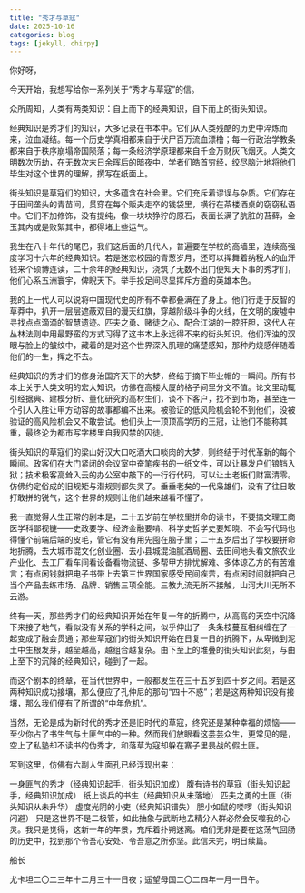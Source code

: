 ```yaml
---
title: "秀才与草寇"
date: 2025-10-16
categories: blog
tags: [jekyll, chirpy]
---
```


你好呀，

今天开始，我想写给你一系列关于“秀才与草寇”的信。

众所周知，人类有两类知识：自上而下的经典知识，自下而上的街头知识。

经典知识是秀才们的知识，大多记录在书本中。它们从人类残酷的历史中淬炼而来，泣血凝结。每一个历史学真相都来自于伏尸百万流血漂橹；每一行政治学教条都来自于秩序崩塌帝国陨落；每一条经济学原理都来自千金万财灰飞烟灭。人类文明数次历劫，在无数次末日余晖后的暗夜中，学者们皓首穷经，绞尽脑汁地将他们毕生对这个世界的理解，撰写在纸面上。

街头知识是草寇们的知识，大多蕴含在社会里。它们充斥着谬误与杂质。它们存在于田间垄头的青苗间，贯穿在每个贩夫走卒的钱袋里，横行在茶楼酒桌的窃窃私语中。它们不加修饰，没有提纯，像一块块狰狞的原石，表面长满了肮脏的苔藓，金玉其内或是败絮其中，都得堵上些运气。

我生在八十年代的尾巴，我们这后面的几代人，普遍要在学校的高墙里，连续高强度学习十六年的经典知识。若是迷恋校园的青葱岁月，还可以挥舞着纳税人的血汗钱来个硕博连读，二十余年的经典知识，浇筑了无数不出门便知天下事的秀才们，他们心系五洲寰宇，俾睨天下。举手投足间尽显挥斥方遒的英雄本色。

我的上一代人可以说将中国现代史的所有不幸都叠满在了身上。他们行走于反智的草莽中，扒开一层层遮蔽双目的漫天红旗，穿越阶级斗争的火线，在文明的废墟中寻找点点滴滴的智慧遗迹。匹夫之勇、赌徒之心、配合江湖的一腔肝胆，这代人在丛林法则中用最野蛮的方式习得了这书本上永远得不来的街头知识。他们浑浊的双眼与脸上的皱纹中，藏着的是对这个世界深入肌理的痛楚感知，那种灼烧感伴随着他们的一生，挥之不去。

经典知识的秀才们的修身治国齐天下的大梦，终结于摘下毕业帽的一瞬间。所有书本上关于人类文明的宏大知识，仿佛在高楼大厦的格子间里分文不值。论文里动辄引经据典、建模分析、量化研究的高材生们，谈不下客户，找不到市场，甚至连一个引人入胜让甲方动容的故事都编不出来。被验证的低风险机会轮不到他们，没被验证的高风险机会又不敢尝试。他们头上一顶顶高学历的王冠，让他们不能称其重，最终沦为都市写字楼里自我囚禁的囚徒。

街头知识的草寇们的梁山好汉大口吃酒大口啖肉的大梦，则终结于时代革新的每个瞬间。政客们在大门紧闭的会议室中奋笔疾书的一纸文件，可以让暴发户们锒铛入狱；技术极客高耸入云的办公室中敲下的一行行代码，可以让土老板们财富清零。仿佛约定俗成的旧规矩与潜规则都失灵了。垂垂老矣的一代枭雄们，没有了往日敢打敢拼的锐气，这个世界的规则让他们越来越看不懂了。

我一直觉得人生正常的剧本是，二十五岁前在学校里拼命的读书，不要搞文理工商医学科鄙视链——史政要学、经济金融要啃、科学史哲学史要知晓、不会写代码也得懂个前端后端的皮毛，管它有没有用先囤在脑子里；二十五岁后出了学校要拼命地折腾，去大城市混文化创业圈、去小县城混油腻酒局圈、去田间地头看文旅农业产业化、去工厂看车间看设备看物流链、多帮甲方排忧解难、多体谅乙方的有苦难言；有点闲钱就把电子书带上去第三世界国家感受民间疾苦，有点闲时间就把自己当个产品去练市场、品牌、销售三项全能。三教九流无所不接触，山河大川无所不云游。

终有一天，那些秀才们的经典知识开始在年复一年的折腾中，从高高的天空中沉降下来接了地气，看似没有关系的学科之间，似乎伸出了一条条枝蔓互相纠缠在了一起变成了融会贯通；那些草寇们的街头知识开始在日复一日的折腾下，从卑微到泥土中生根发芽，越垒越高，越组合越复杂。由下至上的堆叠的街头知识此刻，与由上至下的沉降的经典知识，碰到了一起。

而这个剧本的终章，在当代世界中，一般都发生在三十五岁到四十岁之间。若是这两种知识成功接壤，那么便应了孔仲尼的那句“四十不惑”；若是这两种知识没有接壤，那么我们便有了所谓的“中年危机”。

当然，无论是成为新时代的秀才还是旧时代的草寇，终究还是某种幸福的烦恼——至少你占了书生气与土匪气中的一种。然而我们放眼看这芸芸众生，更常见的是，空上了私塾却不读书的伪秀才，和落草为寇却躲在寨子里畏战的假土匪。

写到这里，仿佛有六副人生面孔已经浮现出来：

一身匪气的秀才（经典知识起手，街头知识加成）
腹有诗书的草寇（街头知识起手，经典知识加成）
纸上谈兵的书生（经典知识从未落地）
匹夫之勇的土匪（街头知识从未升华）
虚度光阴的小吏（经典知识错失）
胆小如鼠的喽啰（街头知识闪避）
只是这世界不是二极管，如此抽象与武断地去精分人群必然会反噬我的心灵。我只是觉得，这新一年的年景，充斥着扑朔迷离。咱们无非是要在这荡气回肠的历史中，找到那个令吾心安处、令吾意之所弥坚。此信未完，明日续篇。

船长

尤卡坦二〇二三年十二月三十一日夜；遥望母国二〇二四年一月一日午。
